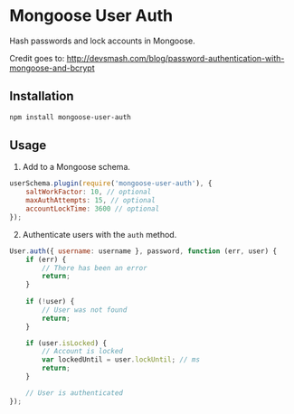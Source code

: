 # Mongoose User Auth
Hash passwords and lock accounts in Mongoose.

Credit goes to: http://devsmash.com/blog/password-authentication-with-mongoose-and-bcrypt

## Installation
```bash
npm install mongoose-user-auth
```

## Usage

1. Add to a Mongoose schema.
```js
userSchema.plugin(require('mongoose-user-auth'), {
	saltWorkFactor: 10, // optional
	maxAuthAttempts: 15, // optional
	accountLockTime: 3600 // optional
});
```

2. Authenticate users with the `auth` method.
```js
User.auth({ username: username }, password, function (err, user) {
	if (err) {
		// There has been an error
		return;
	}
	
	if (!user) {
		// User was not found
		return;
	}

	if (user.isLocked) {
		// Account is locked
		var lockedUntil = user.lockUntil; // ms
		return;
	}

	// User is authenticated
});
```
